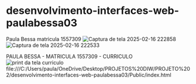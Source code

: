 ﻿# desenvolvimento-interfaces-web-paulabessa03
Paula Bessa
matricula 1557309
![Captura de tela 2025-02-16 222858](https://github.com/user-attachments/assets/84e4062c-2117-4c44-a311-b0476cd88a1a)
![Captura de tela 2025-02-16 222533](https://github.com/user-attachments/assets/08e161b6-c72d-47e3-a70a-8cd0461b6b31)

PAULA BESSA - MATRICULA 1557309 - CURRICULO 
![print da tela curriculo](https://github.com/user-attachments/assets/a085c2e3-d195-40a8-a0c1-3d783a83d053)
file:///C:/Users/paula/OneDrive/Desktop/PROJETOS%20DIW/PROJETO%202/desenvolvimento-interfaces-web-paulabessa03/Public/index.html




